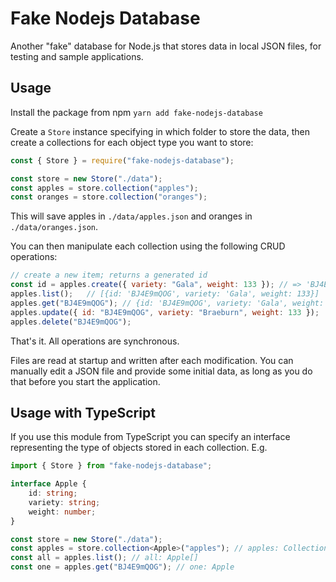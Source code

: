 # Fake Nodejs Database

Another "fake" database for Node.js that stores data in local JSON files, for testing and sample applications.

## Usage

Install the package from npm `yarn add fake-nodejs-database`

Create a `Store` instance specifying in which folder to store the data, then create a collections for each object type you want to store:

```js
const { Store } = require("fake-nodejs-database");

const store = new Store("./data");
const apples = store.collection("apples");
const oranges = store.collection("oranges");
```

This will save apples in `./data/apples.json` and oranges in `./data/oranges.json`.

You can then manipulate each collection using the following CRUD operations:

```js
// create a new item; returns a generated id
const id = apples.create({ variety: "Gala", weight: 133 }); // => 'BJ4E9mQOG'
apples.list();   // [{id: 'BJ4E9mQOG', variety: 'Gala', weight: 133}]
apples.get("BJ4E9mQOG"); // {id: 'BJ4E9mQOG', variety: 'Gala', weight: 133}
apples.update({ id: "BJ4E9mQOG", variety: "Braeburn", weight: 133 });
apples.delete("BJ4E9mQOG");
```

That's it. All operations are synchronous.

Files are read at startup and written after each modification. You can manually edit a JSON file and provide some initial data, as long as you do that before you start the application.

## Usage with TypeScript

If you use this module from TypeScript you can specify an interface representing the type of objects stored in each collection. E.g.

```ts
import { Store } from "fake-nodejs-database";

interface Apple {
    id: string;
    variety: string;
    weight: number;
}

const store = new Store("./data");
const apples = store.collection<Apple>("apples"); // apples: Collection<Apple>
const all = apples.list(); // all: Apple[]
const one = apples.get("BJ4E9mQOG"); // one: Apple
```
